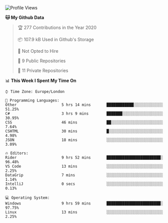 <!--START_SECTION:waka-->
![Profile Views](http://img.shields.io/badge/Profile%20Views-0-blue)

**🐱 My Github Data** 

> 🏆 277 Contributions in the Year 2020
 > 
> 📦 107.9 kB Used in Github's Storage 
 > 
> 🚫 Not Opted to Hire
 > 
> 📜 9 Public Repositories
 > 
> 🔑 11 Private Repositories 

📊 **This Week I Spent My Time On** 

```text
⌚︎ Time Zone: Europe/London

💬 Programming Languages: 
Other                    5 hrs 14 mins       ████████████░░░░░░░░░░░░░   51.25% 
C#                       3 hrs 9 mins        ███████░░░░░░░░░░░░░░░░░░   30.95% 
CSS                      46 mins             ██░░░░░░░░░░░░░░░░░░░░░░░   7.64% 
CSHTML                   30 mins             █░░░░░░░░░░░░░░░░░░░░░░░░   4.98% 
JSON                     18 mins             ░░░░░░░░░░░░░░░░░░░░░░░░░   3.09%

🔥 Editors: 
Rider                    9 hrs 52 mins       ████████████████████████░   96.48% 
VS Code                  13 mins             ░░░░░░░░░░░░░░░░░░░░░░░░░   2.25% 
DataGrip                 7 mins              ░░░░░░░░░░░░░░░░░░░░░░░░░   1.14% 
IntelliJ                 0 secs              ░░░░░░░░░░░░░░░░░░░░░░░░░   0.13%

💻 Operating System: 
Windows                  9 hrs 59 mins       ████████████████████████░   97.75% 
Linux                    13 mins             ░░░░░░░░░░░░░░░░░░░░░░░░░   2.25%

```


<!--END_SECTION:waka-->